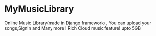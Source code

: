 # MyMusicLibrary
Online Music Library(made in Django framework) , You can upload your songs,SignIn and Many more ! 
Rich Cloud music feature! upto 5GB
